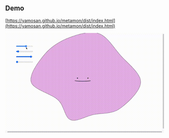 ## Demo
[https://yamosan.github.io/metamon/dist/index.html](https://yamosan.github.io/metamon/dist/index.html)

![demo](./demo.gif)

